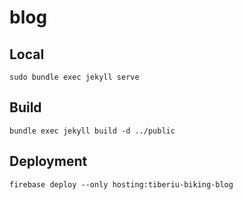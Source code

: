 # blog

## Local
    sudo bundle exec jekyll serve

## Build
    bundle exec jekyll build -d ../public

## Deployment
    firebase deploy --only hosting:tiberiu-biking-blog
